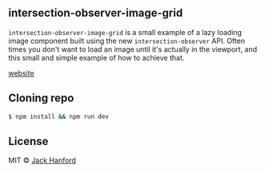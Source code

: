 ## intersection-observer-image-grid

`intersection-observer-image-grid` is a small example of a lazy loading image component built using the new `intersection-observer` API. Often times you don't want to load an image until it's actually in the viewport, and this small and simple example of how to achieve that.

[website](https://out-jsmdobzopd.now.sh/)

## Cloning repo

```sh
$ npm install && npm run dev
```

## License

MIT © [Jack Hanford](http://jackhanford.com)
